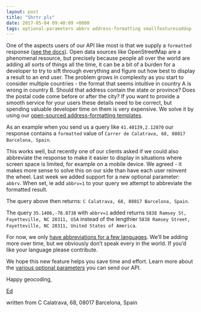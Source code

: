 ```yaml
--- 
layout: post
title: "Shrtr pls"
date: 2017-05-04 09:40:09 +0000
tags: optional-parameters abbrv address-formatting smallfeaturesaddup
---
```

One of the aspects users of our API like most is that we supply a `formatted` response ([see the docs](https://geocoder.opencagedata.com/api#formatted)). Open data sources like OpenStreetMap are a phenomenal resource, but precisely because people all over the world are adding all sorts of things all the time, it can be a bit of a burden for a developer to try to sift through everything and figure out how best to display a result to an end user. The problem grows in complexity as you start to consider multiple countries - the format that seems intuitive in country A is wrong in country B. Should that address contain the state or province? Does the postal code come before or after the city? If you want to provide a smooth service for your users these details need to be correct, but spending valuable developer time on them is very expensive. We solve it by using our [open-sourced address-formatting templates](https://github.com/OpenCageData/address-formatting).

As an example when you send us a query like `41.40139,2.12870` our response contains a `formatted` value of `Carrer de Calatrava, 68, 08017 Barcelona, Spain`.

This works well, but recently one of our clients asked if we could also abbreviate the response to make it easier to display in situations where screen space is limited, for example on a mobile device. We agreed - it makes more sense to solve this on our side than have each user reinvent the wheel. Last week we added support for a new optional parameter: `abbrv`. When set, ie add `abbrv=1` to your query we attempt to abbreviate the formatted result.

The query above then returns: `C Calatrava, 68, 08017 Barcelona, Spain`.

The query `35.1406,-78.8738` with `abbrv=1` added returns `5838 Ramsey St, Fayetteville, NC 28311, USA` instead of the lengthier `5838 Ramsey Street, Fayetteville, NC 28311, United States of America`.

For now, we only [have abbreviations for a few languages](https://github.com/OpenCageData/address-formatting/tree/master/conf/abbreviations). We’ll be adding more over time, but we obviously don’t speak every in the world. If you’d like your language please contribute.

We hope this new feature helps you save time and effort. Learn more about the [various optional parameters](https://geocoder.opencagedata.com/api#forward-opt) you can send our API.

Happy geocoding,

[Ed](https://twitter.com/freyfogle)

written from C Calatrava, 68, 08017 Barcelona, Spain